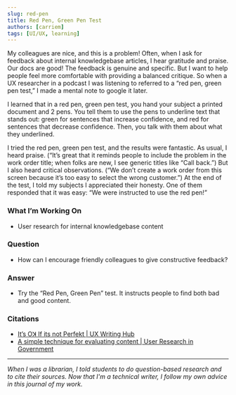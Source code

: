 ```yaml
---
slug: red-pen
title: Red Pen, Green Pen Test
authors: [carriem]
tags: [UI/UX, learning]
---
```

My colleagues are nice, and this is a problem! Often, when I ask for feedback about internal knowledgebase articles, I hear gratitude and praise. Our docs are good! The feedback is genuine and specific. But I want to help people feel more comfortable with providing a balanced critique. So when a UX researcher in a podcast I was listening to referred to a “red pen, green pen test,” I made a mental note to google it later.

I learned that in a red pen, green pen test, you hand your subject a printed document and 2 pens. You tell them to use the pens to underline text that stands out: green for sentences that increase confidence, and red for sentences that decrease confidence. Then, you talk with them about what they underlined.

I tried the red pen, green pen test, and the results were fantastic. As usual, I heard praise. (“It’s great that it reminds people to include the problem in the work order title; when folks are new, I see generic titles like “Call back.”) But I also heard critical observations. (“We don’t create a work order from this screen because it’s too easy to select the wrong customer.”) At the end of the test, I told my subjects I appreciated their honesty. One of them responded that it was easy:  “We were instructed to use the red pen!”

### What I’m Working On

* User research for internal knowledgebase content

### Question

* How can I encourage friendly colleagues to give constructive feedback?

### Answer

* Try the “Red Pen, Green Pen” test. It instructs people to find both bad and good content.

### Citations

* [It’s Oꓘ If its not Perfekt | UX Writing Hub](https://uxwritinghub.com/its-ok-if-its-not-perfect/)
* [A simple technique for evaluating content | User Research in Government](https://userresearch.blog.gov.uk/2014/09/02/a-simple-technique-for-evaluating-content/)

___

*When I was a librarian, I told students to do question-based research and to cite their sources. Now that I'm a technical writer, I follow my own advice in this journal of my work.*
